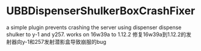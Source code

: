# UBBDispenserShulkerBoxCrashFixer
a simple plugin prevents crashing the server using dispenser dispense shulker to y-1 and y257.
works on 16w39a to 1.12.2
修复16w39a到1.12.2的发射器向y-1和257发射潜影盒导致崩服的bug
